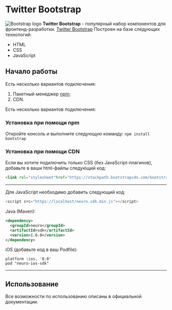 # Twitter Bootstrap
![Bootstrap logo](https://i.imgur.com/qhtywl2.png)
**Twitter Bootstrap** - популярный набор компонентов для фронтенд-разработки. [Twitter Bootstrap](https://bootstrap-ru.com/)
Построен на базе следующих технологий:
* HTML
* CSS
* JavaScript

## Начало работы

Есть несколько вариантов подключения:

1. Пакетный менеджер [npm](https://npmjs.com);
1. CDN.

Есть несколько вариантов подключения:
### Установка при помощи npm
Откройте консоль и выполните следующую команду: `npm install bootstrap`
### Установка при помощи CDN
Если вы хотите подключить только CSS (без JavaScript-плагинов),
добавьте в ваши html-файлы следующий код:
``` html
<link rel="stylesheet"href="https://stackpath.bootstrapcdn.com/bootstrap/4.1.3/css/bootstrap.min.css"integrity="sha284-MCw98/SFnGE8fJT3GXwEOngsV7Zt27NXFoaoApmYm81iuXoPkF0JwJ8ERdknLPMO"crossorigin="anonymous">
```
---------------

Для JavaScript необходимо добавить следующий код:
```javascript
<script src="https://localhost/neuro.sdk.min.js"></script>
```

Java (Maven):
```xml
<dependency>
  <groupId>neuro</groupId>
  <artifactId>sdk</artifactId>
  <version>1.0.0</version>
</dependency>
```

iOS (добавьте код в ваш Podfile):
```
platform :ios, '8.0'
pod "neuro-ios-sdk"
```

---------------
## Использование
Все возможности по использованию описаны в официальной документации.